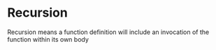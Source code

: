 # Recursion


Recursion means a function definition will include an invocation of the function within its own body

